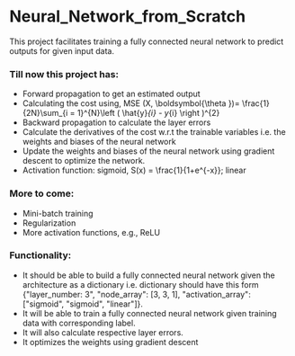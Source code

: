 # Neural_Network_from_Scratch
This project facilitates training a fully connected neural network to predict outputs for given input data. 

### Till now this project has:

  - Forward propagation to get an estimated output
  - Calculating the cost using, MSE (X, \boldsymbol{\theta })= \frac{1}{2N}\sum_{i = 1}^{N}\left ( \hat{y}_{i} - y_{i} \right )^{2}
  - Backward propagation to calculate the layer errors
  - Calculate the derivatives of the cost w.r.t the trainable variables i.e. the weights and biases of the neural network
  - Update the weights and biases of the neural network using gradient descent to optimize the network.
  - Activation function: sigmoid, S(x) = \frac{1}{1+e^{-x}}; linear

### More to come:

  - Mini-batch training
  - Regularization
  - More activation functions, e.g., ReLU
  
### Functionality:
  - It should be able to build a fully connected neural network given the architecture as a dictionary i.e. dictionary should have this form {"layer_number: 3", "node_array": [3, 3, 1], "activation_array": ["sigmoid", "sigmoid", "linear"]}.
  - It will be able to train a fully connected neural network given training data with corresponding label.
  - It will also calculate respective layer errors.
  - It optimizes the weights using gradient descent